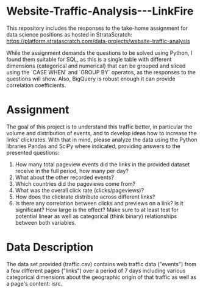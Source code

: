 # Website-Traffic-Analysis---LinkFire
This repository includes the responses to the take-home assignment for data science positions as hosted in StrataScratch: https://platform.stratascratch.com/data-projects/website-traffic-analysis

While the assignment demands the questions to be solved using Python, I found them suitable for SQL, as this is a single table with different dimensions (categorical and numerical) that can be grouped and sliced using the ´CASE WHEN´ and ´GROUP BY´ operatos, as the responses to the questions will show. Also, BigQuery is robust enough it can provide correlation coefficients.

# Assignment
The goal of this project is to understand this traffic better, in particular the volume and distribution of events, and to develop ideas how to increase the links' clickrates. With that in mind, please analyze the data using the Python libraries Pandas and SciPy where indicated, providing answers to the presented questions:

1) How many total pageview events did the links in the provided dataset receive in the full period, how many per day?
2) What about the other recorded events?
3) Which countries did the pageviews come from?
4) What was the overall click rate (clicks/pageviews)?
5) How does the clickrate distribute across different links?
6) Is there any correlation between clicks and previews on a link? Is it significant? How large is the effect? Make sure to at least test for potential linear as well as categorical (think binary) relationships between both variables.

# Data Description
The data set provided (traffic.csv) contains web traffic data ("events") from a few different pages ("links") over a period of 7 days including various categorical dimensions about the geographic origin of that traffic as well as a page's content: isrc.
